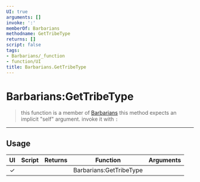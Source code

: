 ```yaml
---
UI: true
arguments: []
invoke: ':'
memberOf: Barbarians
methodname: GetTribeType
returns: []
script: false
tags:
- Barbarians/_function
- function/UI
title: Barbarians.GetTribeType
---
```

# Barbarians:GetTribeType
> this function is a member of [Barbarians](civ-6/lua/Barbarians.md)
> this method expects an implicit "self" argument. invoke it with `:`
-----
## Usage
|  UI | Script | Returns | Function | Arguments |
|:---:|:------:|-------:|:--------:|:---------|
|✓| ||Barbarians:GetTribeType||
